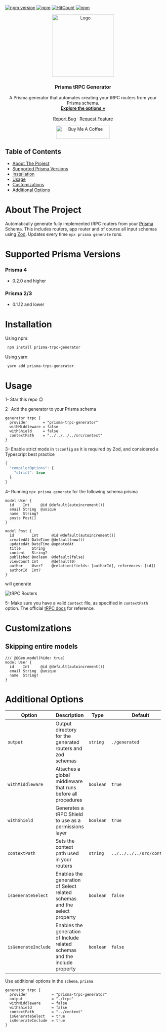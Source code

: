 [![npm version](https://badge.fury.io/js/prisma-trpc-generator.svg)](https://badge.fury.io/js/prisma-trpc-generator)
[![npm](https://img.shields.io/npm/dt/prisma-trpc-generator.svg)](https://www.npmjs.com/package/prisma-trpc-generator)
[![HitCount](https://hits.dwyl.com/omar-dulaimi/prisma-trpc-generator.svg?style=flat)](http://hits.dwyl.com/omar-dulaimi/prisma-trpc-generator)
[![npm](https://img.shields.io/npm/l/prisma-trpc-generator.svg)](LICENSE)

<p align="center">
  <a href="https://github.com/omar-dulaimi/prisma-trpc-generator">
    <img src="https://raw.githubusercontent.com/omar-dulaimi/prisma-trpc-generator/master/logo.png" alt="Logo" width="200" height="200">
  </a>
  <h3 align="center">Prisma tRPC Generator</h3>
  <p align="center">
    A Prisma generator that automates creating your tRPC routers from your Prisma schema.
    <br />
    <a href="https://github.com/omar-dulaimi/prisma-trpc-generator#additional-options"><strong>Explore the options »</strong></a>
    <br />
    <br />
    <a href="https://github.com/omar-dulaimi/prisma-trpc-generator/issues/new?template=bug_report.yml">Report Bug</a>
    ·
    <a href="https://github.com/omar-dulaimi/prisma-trpc-generator/issues/new?template=feature_request.md">Request Feature</a>
  </p>
</p>

<p align="center">
  <a href="https://www.buymeacoffee.com/omardulaimi">
    <img src="https://cdn.buymeacoffee.com/buttons/default-black.png" alt="Buy Me A Coffee" height="41" width="174">
  </a>
</p>

## Table of Contents

- [About The Project](#about-the-project)
- [Supported Prisma Versions](#supported-prisma-versions)
- [Installation](#installation)
- [Usage](#usage)
- [Customizations](#customizations)
- [Additional Options](#additional-options)

# About The Project

Automatically generate fully implemented tRPC routers from your [Prisma](https://github.com/prisma/prisma) Schema. This includes routers, app router and of course all input schemas using [Zod](https://github.com/colinhacks/zod). Updates every time `npx prisma generate` runs.

# Supported Prisma Versions

### Prisma 4

- 0.2.0 and higher

### Prisma 2/3

- 0.1.12 and lower

# Installation

Using npm:

```bash
 npm install prisma-trpc-generator
```

Using yarn:

```bash
 yarn add prisma-trpc-generator
```

# Usage

1- Star this repo 😉

2- Add the generator to your Prisma schema

```prisma
generator trpc {
  provider       = "prisma-trpc-generator"
  withMiddleware = false
  withShield     = false
  contextPath    = "../../../../src/context"
}
```

3- Enable strict mode in `tsconfig` as it is required by Zod, and considered a Typescript best practice

```ts
{
  "compilerOptions": {
    "strict": true
  }
}

```

4- Running `npx prisma generate` for the following schema.prisma

```prisma
model User {
  id    Int     @id @default(autoincrement())
  email String  @unique
  name  String?
  posts Post[]
}

model Post {
  id        Int      @id @default(autoincrement())
  createdAt DateTime @default(now())
  updatedAt DateTime @updatedAt
  title     String
  content   String?
  published Boolean  @default(false)
  viewCount Int      @default(0)
  author    User?    @relation(fields: [authorId], references: [id])
  authorId  Int?
}
```

will generate

![tRPC Routers](https://raw.githubusercontent.com/omar-dulaimi/prisma-trpc-generator/master/trpcRouters.png)

5- Make sure you have a valid `Context` file, as specified in `contextPath` option. The official [tRPC docs](https://trpc.io/docs/context) for reference.

# Customizations

## Skipping entire models

```prisma
/// @@Gen.model(hide: true)
model User {
  id    Int     @id @default(autoincrement())
  email String  @unique
  name  String?
}
```

# Additional Options

| Option              | Description                                                                | Type      | Default                   |
| ------------------- | -------------------------------------------------------------------------- | --------- | ------------------------- |
| `output`            | Output directory for the generated routers and zod schemas                 | `string`  | `./generated`             |
| `withMiddleware`    | Attaches a global middleware that runs before all procedures               | `boolean` | `true`                    |
| `withShield`        | Generates a tRPC Shield to use as a permissions layer                      | `boolean` | `true`                    |
| `contextPath`       | Sets the context path used in your routers                                 | `string`  | `../../../../src/context` |
| `isGenerateSelect`  | Enables the generation of Select related schemas and the select property   | `boolean` | `false`                   |
| `isGenerateInclude` | Enables the generation of Include related schemas and the include property | `boolean` | `false`                   |

Use additional options in the `schema.prisma`

```prisma
generator trpc {
  provider           = "prisma-trpc-generator"
  output             = "./trpc"
  withMiddleware     = false
  withShield         = false
  contextPath        = "../context"
  isGenerateSelect   = true
  isGenerateInclude  = true
}
```
